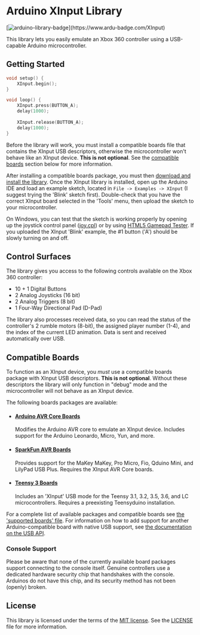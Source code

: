 # Arduino XInput Library 
[![arduino-library-badge](https://www.ardu-badge.com/badge/XInput.svg?)](https://www.ardu-badge.com/XInput)

This library lets you easily emulate an Xbox 360 controller using a USB-capable Arduino microcontroller.

## Getting Started

```cpp
void setup() {
	XInput.begin();
}

void loop() {
	XInput.press(BUTTON_A);
	delay(1000);
	
	XInput.release(BUTTON_A);
	delay(1000);
}
```

Before the library will work, you must install a compatible boards file that contains the XInput USB descriptors, otherwise the microcontroller won't behave like an XInput device. **This is not optional**. See the [compatible boards](#compatible-boards) section below for more information.

After installing a compatible boards package, you must then [download and install the library](https://www.arduino.cc/en/guide/libraries). Once the XInput library is installed, open up the Arduino IDE and load an example sketch, located in `File -> Examples -> XInput` (I suggest trying the 'Blink' sketch first). Double-check that you have the correct XInput board selected in the 'Tools' menu, then upload the sketch to your microcontroller.

On Windows, you can test that the sketch is working properly by opening up the joystick control panel ([joy.cpl](https://support.microsoft.com/en-us/help/831361/how-to-troubleshoot-game-controllers-in-microsoft-games)) or by using [HTML5 Gamepad Tester](https://html5gamepad.com/). If you uploaded the XInput 'Blink' example, the #1 button ('A') should be slowly turning on and off.

## Control Surfaces

The library gives you access to the following controls available on the Xbox 360 controller:
* 10 + 1 Digital Buttons
* 2 Analog Joysticks (16 bit)
* 2 Analog Triggers (8 bit)
* 1 Four-Way Directional Pad (D-Pad)

The library also processes received data, so you can read the status of the controller's 2 rumble motors (8-bit), the assigned player number (1-4), and the index of the current LED animation. Data is sent and received automatically over USB.

## Compatible Boards

To function as an XInput device, you *must* use a compatible boards package with XInput USB descriptors. **This is not optional**. Without these descriptors the library will only function in "debug" mode and the microcontroller will not behave as an XInput device.

The following boards packages are available:

* #### [Arduino AVR Core Boards](https://www.github.com/dmadison/ArduinoXInput_AVR)
  Modifies the Arduino AVR core to emulate an XInput device. Includes support for the Arduino Leonardo, Micro, Yun, and more. 

* #### [SparkFun AVR Boards](https://www.github.com/dmadison/ArduinoXInput_SparkFun)
  Provides support for the MaKey MaKey, Pro Micro, Fio, Qduino Mini, and LilyPad USB Plus. Requires the XInput AVR Core boards.

* #### [Teensy 3 Boards](https://www.github.com/dmadison/ArduinoXInput_Teensy)
  Includes an 'XInput' USB mode for the Teensy 3.1, 3.2, 3.5, 3.6, and LC microcontrollers. Requires a preexisting Teensyduino installation.

For a complete list of available packages and compatible boards see [the 'supported boards' file](extras/SupportedBoards.md). For information on how to add support for another Arduino-compatible board with native USB support, see [the documentation on the USB API](extras/XInputUSB_API.md).

### Console Support

Please be aware that none of the currently available board packages support connecting to the console itself. Genuine controllers use a dedicated hardware security chip that handshakes with the console. Arduinos do not have this chip, and its security method has not been (openly) broken.

## License

This library is licensed under the terms of the [MIT license](https://opensource.org/licenses/MIT). See the [LICENSE](LICENSE) file for more information.

